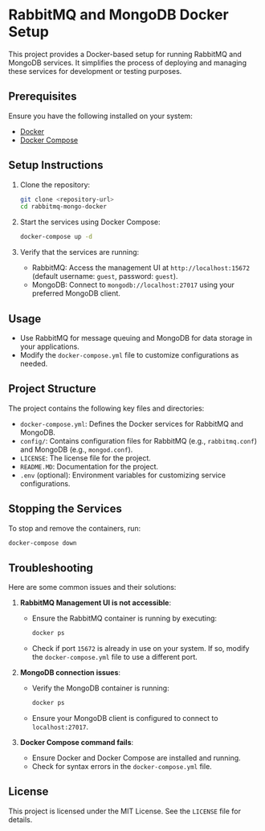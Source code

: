 # RabbitMQ and MongoDB Docker Setup

This project provides a Docker-based setup for running RabbitMQ and MongoDB services. It simplifies the process of deploying and managing these services for development or testing purposes.

## Prerequisites

Ensure you have the following installed on your system:
- [Docker](https://www.docker.com/)
- [Docker Compose](https://docs.docker.com/compose/)

## Setup Instructions

1. Clone the repository:
   ```bash
   git clone <repository-url>
   cd rabbitmq-mongo-docker
   ```

2. Start the services using Docker Compose:
   ```bash
   docker-compose up -d
   ```

3. Verify that the services are running:
   - RabbitMQ: Access the management UI at `http://localhost:15672` (default username: `guest`, password: `guest`).
   - MongoDB: Connect to `mongodb://localhost:27017` using your preferred MongoDB client.

## Usage

- Use RabbitMQ for message queuing and MongoDB for data storage in your applications.
- Modify the `docker-compose.yml` file to customize configurations as needed.

## Project Structure

The project contains the following key files and directories:
- `docker-compose.yml`: Defines the Docker services for RabbitMQ and MongoDB.
- `config/`: Contains configuration files for RabbitMQ (e.g., `rabbitmq.conf`) and MongoDB (e.g., `mongod.conf`).
- `LICENSE`: The license file for the project.
- `README.MD`: Documentation for the project.
- `.env` (optional): Environment variables for customizing service configurations.

## Stopping the Services

To stop and remove the containers, run:
```bash
docker-compose down
```

## Troubleshooting

Here are some common issues and their solutions:

1. **RabbitMQ Management UI is not accessible**:
   - Ensure the RabbitMQ container is running by executing:
     ```bash
     docker ps
     ```
   - Check if port `15672` is already in use on your system. If so, modify the `docker-compose.yml` file to use a different port.

2. **MongoDB connection issues**:
   - Verify the MongoDB container is running:
     ```bash
     docker ps
     ```
   - Ensure your MongoDB client is configured to connect to `localhost:27017`.

3. **Docker Compose command fails**:
   - Ensure Docker and Docker Compose are installed and running.
   - Check for syntax errors in the `docker-compose.yml` file.

## License

This project is licensed under the MIT License. See the `LICENSE` file for details.
